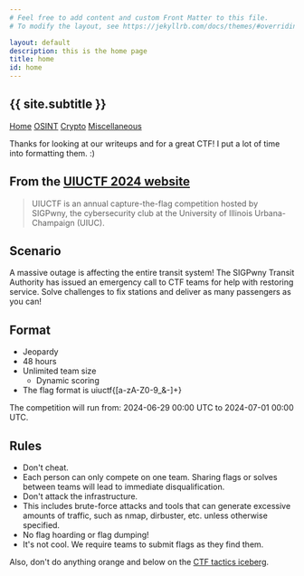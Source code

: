 ```yaml
---
# Feel free to add content and custom Front Matter to this file.
# To modify the layout, see https://jekyllrb.com/docs/themes/#overriding-theme-defaults

layout: default
description: this is the home page
title: home
id: home
---
```


<link rel="stylesheet" href="writeupcss.css">

<h2>
{{ site.subtitle }}
</h2>

[Home](https://stainedswan.github.io/UIUCTF-2024)
[OSINT](https://stainedswan.github.io/UIUCTF-2024/OSINT)
[Crypto](https://stainedswan.github.io/UIUCTF-2024/Crypto)
[Miscellaneous](https://stainedswan.github.io/UIUCTF-2024/Miscellaneous)


Thanks for looking at our writeups and for a great CTF!
I put a lot of time into formatting them. :)


## From the [UIUCTF 2024 website](https://2024.uiuc.tf/)

> UIUCTF is an annual capture-the-flag competition hosted by SIGPwny, the cybersecurity club at the University of Illinois Urbana-Champaign (UIUC).

## Scenario

A massive outage is affecting the entire transit system! The SIGPwny Transit Authority has issued an emergency call to CTF teams for help with restoring service. Solve challenges to fix stations and deliver as many passengers as you can!

## Format

- Jeopardy
- 48 hours
- Unlimited team size
  - Dynamic scoring
- The flag format is uiuctf{[a-zA-Z0-9_&-]+}

The competition will run from:
2024-06-29 00:00 UTC
to
2024-07-01 00:00 UTC.

## Rules

- Don't cheat.
- Each person can only compete on one team. Sharing flags or solves between teams will lead to immediate disqualification.
- Don't attack the infrastructure.
- This includes brute-force attacks and tools that can generate excessive amounts of traffic, such as nmap, dirbuster, etc. unless otherwise specified.
- No flag hoarding or flag dumping!
- It's not cool. We require teams to submit flags as they find them.

Also, don't do anything orange and below on the [CTF tactics iceberg](https://twitter.com/gf_256/status/1206393845497376768/).